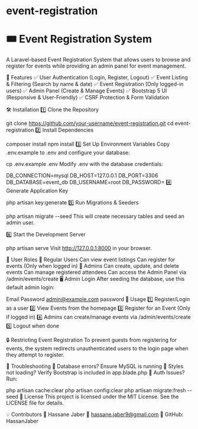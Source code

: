 # event-registration

# 🎟️ Event Registration System

A Laravel-based Event Registration System that allows users to browse and register for events while providing an admin panel for event management.

🚀 Features
✅ User Authentication (Login, Register, Logout)
✅ Event Listing & Filtering (Search by name & date)
✅ Event Registration (Only logged-in users)
✅ Admin Panel (Create & Manage Events)
✅ Bootstrap 5 UI (Responsive & User-Friendly)
✅ CSRF Protection & Form Validation

🛠️ Installation
1️⃣ Clone the Repository

git clone https://github.com/your-username/event-registration.git
cd event-registration
2️⃣ Install Dependencies

composer install
npm install
3️⃣ Set Up Environment Variables
Copy .env.example to .env and configure your database:


cp .env.example .env
Modify .env with the database credentials:


DB_CONNECTION=mysql
DB_HOST=127.0.0.1
DB_PORT=3306
DB_DATABASE=event_db
DB_USERNAME=root
DB_PASSWORD=
4️⃣ Generate Application Key

php artisan key:generate
5️⃣ Run Migrations & Seeders


php artisan migrate --seed
This will create necessary tables and seed an admin user.

6️⃣ Start the Development Server

php artisan serve
Visit http://127.0.0.1:8000 in your browser.

👥 User Roles
🔹 Regular Users
Can view event listings
Can register for events (Only when logged in)
🔹 Admins
Can create, update, and delete events
Can manage registered attendees
Can access the Admin Panel via /admin/events/create
🖥️ Admin Login
After seeding the database, use this default admin login:

Email	Password
admin@example.com	password
📌 Usage
1️⃣ Register/Login as a user
2️⃣ View Events from the homepage
3️⃣ Register for an Event (Only if logged in)
4️⃣ Admins can create/manage events via /admin/events/create
5️⃣ Logout when done

🔒 Restricting Event Registration
To prevent guests from registering for events, the system redirects unauthenticated users to the login page when they attempt to register.

🐞 Troubleshooting
🔹 Database errors? Ensure MySQL is running
🔹 Styles not loading? Verify Bootstrap is included in app.blade.php
🔹 Auth Issues? Run:


php artisan cache:clear
php artisan config:clear
php artisan migrate:fresh --seed
📜 License
This project is licensed under the MIT License.
See the LICENSE file for details.

💡 Contributors
👤 Hassane Jaber
📧 hassane.jaber9@gmail.com
🔗 GitHub: HassanJaber
